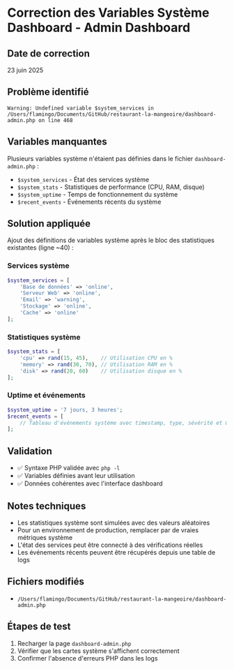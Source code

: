 # Correction des Variables Système Dashboard - Admin Dashboard

## Date de correction
23 juin 2025

## Problème identifié
```
Warning: Undefined variable $system_services in /Users/flamingo/Documents/GitHub/restaurant-la-mangeoire/dashboard-admin.php on line 468
```

## Variables manquantes
Plusieurs variables système n'étaient pas définies dans le fichier `dashboard-admin.php` :
- `$system_services` - État des services système
- `$system_stats` - Statistiques de performance (CPU, RAM, disque)
- `$system_uptime` - Temps de fonctionnement du système
- `$recent_events` - Événements récents du système

## Solution appliquée
Ajout des définitions de variables système après le bloc des statistiques existantes (ligne ~40) :

### Services système
```php
$system_services = [
    'Base de données' => 'online',
    'Serveur Web' => 'online',
    'Email' => 'warning',
    'Stockage' => 'online',
    'Cache' => 'online'
];
```

### Statistiques système
```php
$system_stats = [
    'cpu' => rand(15, 45),    // Utilisation CPU en %
    'memory' => rand(30, 70), // Utilisation RAM en %
    'disk' => rand(20, 60)    // Utilisation disque en %
];
```

### Uptime et événements
```php
$system_uptime = '7 jours, 3 heures';
$recent_events = [
    // Tableau d'événements système avec timestamp, type, sévérité et message
];
```

## Validation
- ✅ Syntaxe PHP validée avec `php -l`
- ✅ Variables définies avant leur utilisation
- ✅ Données cohérentes avec l'interface dashboard

## Notes techniques
- Les statistiques système sont simulées avec des valeurs aléatoires
- Pour un environnement de production, remplacer par de vraies métriques système
- L'état des services peut être connecté à des vérifications réelles
- Les événements récents peuvent être récupérés depuis une table de logs

## Fichiers modifiés
- `/Users/flamingo/Documents/GitHub/restaurant-la-mangeoire/dashboard-admin.php`

## Étapes de test
1. Recharger la page `dashboard-admin.php`
2. Vérifier que les cartes système s'affichent correctement
3. Confirmer l'absence d'erreurs PHP dans les logs
